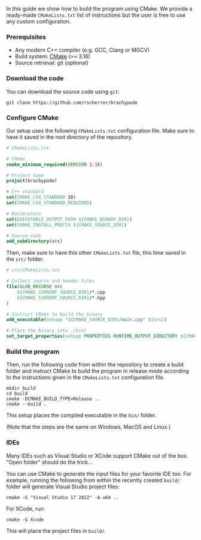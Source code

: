 In this guide we show how to build the program using CMake. We provide a ready-made `CMakeLists.txt` list of instructions but the user is free to use any custom configuration.

### Prerequisites

- Any modern C++ compiler (e.g. GCC, Clang or MGCV)
- Build system: [CMake](https://cmake.org/) (>= 3.16)
- Source retrieval: git (optional)

### Download the code

You can download the source code using `git`:

```shell
git clone https://github.com/rscherrer/brachypode
```

### Configure CMake

Our setup uses the following `CMakeLists.txt` configuration file. Make sure to have it saved in the root directory of the repository.

```cmake
# CMakeLists.txt

# CMake
cmake_minimum_required(VERSION 3.16)

# Project name
project(brachypode)

# C++ standard
set(CMAKE_CXX_STANDARD 20)
set(CMAKE_CXX_STANDARD_REQUIRED)

# Boilerplate
set(EXECUTABLE_OUTPUT_PATH ${CMAKE_BINARY_DIR})
set(CMAKE_INSTALL_PREFIX ${CMAKE_SOURCE_DIR})

# Source code
add_subdirectory(src)
```

Then, make sure to have this other `CMakeLists.txt` file, this time saved in the `src/` folder:

```cmake
# src/CMakeLists.txt

# Collect source and header files
file(GLOB_RECURSE src 
    ${CMAKE_CURRENT_SOURCE_DIR}/*.cpp 
    ${CMAKE_CURRENT_SOURCE_DIR}/*.hpp
)

# Instruct CMake to build the binary
add_executable(setupp "${CMAKE_SOURCE_DIR}/main.cpp" ${src})

# Place the binary into ./bin/
set_target_properties(setupp PROPERTIES RUNTIME_OUTPUT_DIRECTORY ${CMAKE_SOURCE_DIR}/bin/$<0:>)
```

### Build the program

Then, run the following code from within the repository to create a build folder and instruct CMake to build the program in release mode according to the instructions given in the `CMakeLists.txt` configuration file.

```shell 
mkdir build
cd build
cmake -DCMAKE_BUILD_TYPE=Release ..
cmake --build .
```

This setup places the compiled executable in the `bin/` folder.

(Note that the steps are the same on Windows, MacOS and Linux.)

### IDEs

Many IDEs such as Visual Studio or XCode support CMake out of the box. "Open folder" should do the trick...

You can use CMake to generate the input files for your favorite IDE too. For example, running the following from within the recently created `build/` folder will generate Visual Studio project files:

```shell
cmake -G "Visual Studio 17 2022" -A x64 ..
```

For XCode, run:

```shell
cmake -G Xcode    
```

This will place the project files in `build/`.

